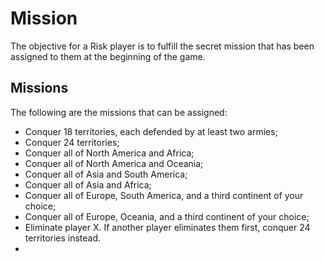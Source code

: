 # Mission

The objective for a Risk player is to fulfill the secret mission that has been assigned to them at the beginning of the game.

## Missions

The following are the missions that can be assigned:
* Conquer 18 territories, each defended by at least two armies;
* Conquer 24 territories;
* Conquer all of North America and Africa;
* Conquer all of North America and Oceania;
* Conquer all of Asia and South America;
* Conquer all of Asia and Africa;
* Conquer all of Europe, South America, and a third continent of your choice;
* Conquer all of Europe, Oceania, and a third continent of your choice;
* Eliminate player X. If another player eliminates them first, conquer 24 territories instead.
* 